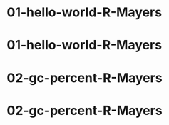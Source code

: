 # 01-hello-world-R-Mayers
# 01-hello-world-R-Mayers
# 02-gc-percent-R-Mayers
# 02-gc-percent-R-Mayers
